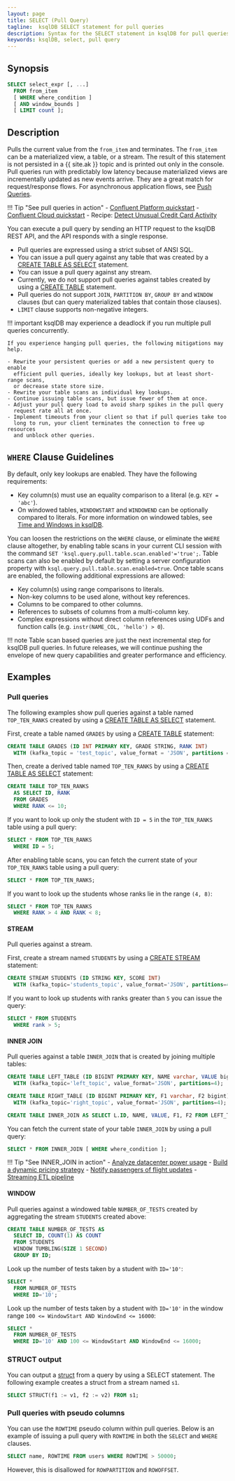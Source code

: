 ```yaml
---
layout: page
title: SELECT (Pull Query)
tagline:  ksqlDB SELECT statement for pull queries
description: Syntax for the SELECT statement in ksqlDB for pull queries
keywords: ksqlDB, select, pull query
---
```


## Synopsis

```sql
SELECT select_expr [, ...]
  FROM from_item
  [ WHERE where_condition ]
  [ AND window_bounds ]
  [ LIMIT count ];
```

## Description

Pulls the current value from the `from_item` and terminates. The `from_item` can be a 
materialized view, a table, or a stream. The result
of this statement is not persisted in a {{ site.ak }} topic and is printed out
only in the console. Pull queries run with predictably low latency because 
materialized views are incrementally updated as new events arrive.
They are a great match for request/response flows. For asynchronous application flows, see 
[Push Queries](select-push-query.md).

!!! Tip "See pull queries in action"
    - [Confluent Platform quickstart](https://ksqldb.io/quickstart-platform.html#quickstart-content)
    - [Confluent Cloud quickstart](https://ksqldb.io/quickstart-cloud.html#quickstart-content)
    - Recipe: [Detect Unusual Credit Card Activity](https://developer.confluent.io/tutorials/credit-card-activity/confluent.html#execute-ksqldb-code)

You can execute a pull query by sending an HTTP request to the ksqlDB REST API, and
the API responds with a single response.  

-   Pull queries are expressed using a strict subset of ANSI SQL.
-   You can issue a pull query against any table that was created by a 
    [CREATE TABLE AS SELECT](create-table-as-select.md) statement.
-   You can issue a pull query against any stream.    
-   Currently, we do not support pull queries against tables created by using a [CREATE TABLE](create-table.md) statement.
-   Pull queries do not support `JOIN`, `PARTITION BY`, `GROUP BY` and `WINDOW` clauses (but can query materialized tables that contain those clauses).
-   `LIMIT` clause supports non-negative integers.

!!! important
    ksqlDB may experience a deadlock if you run multiple pull queries concurrently.

    If you experience hanging pull queries, the following mitigations may help.

    - Rewrite your persistent queries or add a new persistent query to enable
      efficient pull queries, ideally key lookups, but at least short-range scans,
      or decrease state store size.
    - Rewrite your table scans as individual key lookups.
    - Continue issuing table scans, but issue fewer of them at once.
    - Adjust your pull query load to avoid sharp spikes in the pull query
      request rate all at once.
    - Implement timeouts from your client so that if pull queries take too
      long to run, your client terminates the connection to free up resources
      and unblock other queries.

## `WHERE` Clause Guidelines

By default, only key lookups are enabled. They have the following requirements:

-   Key column(s) must use an equality comparison to a literal (e.g. `KEY = 'abc'`).
-   On windowed tables, `WINDOWSTART` and `WINDOWEND` can be optionally compared to literals. 
    For more information on windowed tables, see [Time and Windows in ksqlDB](/concepts/time-and-windows-in-ksqldb-queries).

You can loosen the restrictions on the `WHERE` clause, or eliminate the `WHERE` clause altogether, 
by enabling table scans in your current CLI session with the command `SET 'ksql.query.pull.table.scan.enabled'='true';`. 
Table scans can also be enabled by default by setting a server configuration property with 
`ksql.query.pull.table.scan.enabled=true`. Once table scans are enabled, the following additional expressions are allowed:

-   Key column(s) using range comparisons to literals.
-   Non-key columns to be used alone, without key references.
-   Columns to be compared to other columns.
-   References to subsets of columns from a multi-column key.
-   Complex expressions without direct column references using UDFs and function calls (e.g. `instr(NAME_COL, 'hello') > 0`).

!!! note
	Table scan based queries are just the next incremental step for ksqlDB pull queries. 
	In future releases, we will continue pushing the envelope of new query capabilities and 
	greater performance and efficiency.

## Examples

### Pull queries

The following examples show pull queries against a table named `TOP_TEN_RANKS`
created by using a [CREATE TABLE AS SELECT](create-table-as-select.md)
statement.

First, create a table named `GRADES` by using a [CREATE TABLE](create-table.md) 
statement:

```sql
CREATE TABLE GRADES (ID INT PRIMARY KEY, GRADE STRING, RANK INT) 
  WITH (kafka_topic = 'test_topic', value_format = 'JSON', partitions = 4);
```

Then, create a derived table named `TOP_TEN_RANKS` by using a 
[CREATE TABLE AS SELECT](create-table-as-select.md) statement:

```sql
CREATE TABLE TOP_TEN_RANKS 
  AS SELECT ID, RANK 
  FROM GRADES 
  WHERE RANK <= 10;
```

If you want to look up only the student with `ID = 5` in the `TOP_TEN_RANKS` table using a pull query:

```sql
SELECT * FROM TOP_TEN_RANKS
  WHERE ID = 5;
```

After enabling table scans, you can fetch the current state of your `TOP_TEN_RANKS` table using a pull query:

```sql
SELECT * FROM TOP_TEN_RANKS;
```

If you want to look up the students whose ranks lie in the range `(4, 8)`:

```sql
SELECT * FROM TOP_TEN_RANKS
  WHERE RANK > 4 AND RANK < 8;
```

#### STREAM
Pull queries against a stream.

First, create a stream named `STUDENTS` by using a [CREATE STREAM](create-stream.md) statement:

```sql
CREATE STREAM STUDENTS (ID STRING KEY, SCORE INT) 
  WITH (kafka_topic='students_topic', value_format='JSON', partitions=4);
```

If you want to look up students with ranks greater than `5` you can issue the query:

```sql
SELECT * FROM STUDENTS
  WHERE rank > 5;
```

#### INNER JOIN

Pull queries against a table `INNER_JOIN` that is created by joining multiple tables:

```sql
CREATE TABLE LEFT_TABLE (ID BIGINT PRIMARY KEY, NAME varchar, VALUE bigint) 
  WITH (kafka_topic='left_topic', value_format='JSON', partitions=4);
```
```sql
CREATE TABLE RIGHT_TABLE (ID BIGINT PRIMARY KEY, F1 varchar, F2 bigint) 
  WITH (kafka_topic='right_topic', value_format='JSON', partitions=4);
```

```sql
CREATE TABLE INNER_JOIN AS SELECT L.ID, NAME, VALUE, F1, F2 FROM LEFT_TABLE L JOIN RIGHT_TABLE R ON L.ID = R.ID;
```

You can fetch the current state of your table `INNER_JOIN` by using a pull query:

```sql
SELECT * FROM INNER_JOIN [ WHERE where_condition ];
```

!!! Tip "See INNER_JOIN in action"
    - [Analyze datacenter power usage](https://developer.confluent.io/tutorials/datacenter/confluent.html#execute-ksqldb-code)
    - [Build a dynamic pricing strategy](https://developer.confluent.io/tutorials/dynamic-pricing/confluent.html#execute-ksqldb-code)
    - [Notify passengers of flight updates](https://developer.confluent.io/tutorials/aviation/confluent.html#execute-ksqldb-code)
    - [Streaming ETL pipeline](/tutorials/etl/#join-the-streams-together)

#### WINDOW

Pull queries against a windowed table `NUMBER_OF_TESTS` created by aggregating the stream `STUDENTS` 
created above:

```sql
CREATE TABLE NUMBER_OF_TESTS AS 
  SELECT ID, COUNT(1) AS COUNT 
  FROM STUDENTS 
  WINDOW TUMBLING(SIZE 1 SECOND) 
  GROUP BY ID;
```

Look up the number of tests taken by a student with `ID='10'`:

```sql
SELECT * 
  FROM NUMBER_OF_TESTS 
  WHERE ID='10';
```

Look up the number of tests taken by a student with `ID='10'` 
in the window range `100 <= WindowStart AND WindowEnd <= 16000`:

```sql
SELECT *
  FROM NUMBER_OF_TESTS 
  WHERE ID='10' AND 100 <= WindowStart AND WindowEnd <= 16000;
```

### STRUCT output

You can output a [struct](/reference/sql/data-types#struct) from a query
by using a SELECT statement. The following example creates a struct from a
stream named `s1`.

```sql
SELECT STRUCT(f1 := v1, f2 := v2) FROM s1;
```

### Pull queries with pseudo columns

You can use the `ROWTIME` pseudo column within pull queries. Below
is an example of issuing a pull query with `ROWTIME` in both the
`SELECT` and `WHERE` clauses.

```sql
SELECT name, ROWTIME FROM users WHERE ROWTIME > 50000;
```

However, this is disallowed for `ROWPARTITION` and `ROWOFFSET`.